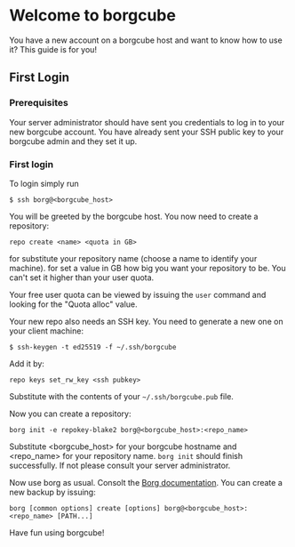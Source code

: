 # Welcome to borgcube

You have a new account on a borgcube host and want to know how to use it? This guide is for you!

## First Login

### Prerequisites

Your server administrator should have sent you credentials to log in to your new borgcube account.
You have already sent your SSH public key to your borgcube admin and they set it up.

### First login

To login simply run
```shell script
$ ssh borg@<borgcube_host>
```

You will be greeted by the borgcube host. You now need to create a repository:
```shell script
repo create <name> <quota in GB>
```

for <name> substitute your repository name (choose a name to identify your machine).
for <quota in GB> set a value in GB how big you want your repository to be. You can't set it higher than your user quota.

Your free user quota can be viewed by issuing the `user` command and looking for the "Quota alloc" value.

Your new repo also needs an SSH key. You need to generate a new one on your client machine:
```shell script
$ ssh-keygen -t ed25519 -f ~/.ssh/borgcube
```

Add it by:
```shell script
repo keys set_rw_key <ssh pubkey>
```

Substitute <ssh pubkey> with the contents of your `~/.ssh/borgcube.pub` file.

Now you can create a repository:
```shell script
borg init -e repokey-blake2 borg@<borgcube_host>:<repo_name>
```

Substitute <borgcube_host> for your borgcube hostname and <repo_name> for your repository name. `borg init` should
finish successfully. If not please consult your server administrator.

Now use borg as usual. Consolt the [Borg documentation](https://borgbackup.readthedocs.io/en/stable/usage/create.html).
You can create a new backup by issuing:
```shell script
borg [common options] create [options] borg@<borgcube_host>:<repo_name> [PATH...]
```

Have fun using borgcube!
